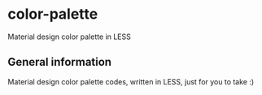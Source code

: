 # color-palette
Material design color palette in LESS

## General information
Material design color palette codes, written in LESS, just for you to take :)
